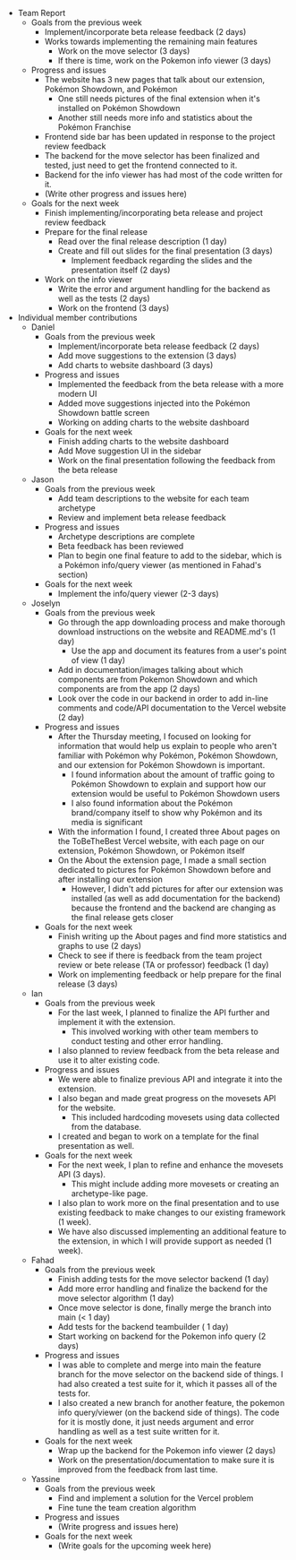 * Team Report
    * Goals from the previous week
        * Implement/incorporate beta release feedback (2 days)
        * Works towards implementing the remaining main features
           * Work on the move selector (3 days)
           * If there is time, work on the Pokemon info viewer (3 days)
    * Progress and issues
        * The website has 3 new pages that talk about our extension, Pokémon Showdown, and Pokémon
            * One still needs pictures of the final extension when it's installed on Pokémon Showdown
            * Another still needs more info and statistics about the Pokémon Franchise
        * Frontend side bar has been updated in response to the project review feedback
        * The backend for the move selector has been finalized and tested, just need to get the frontend connected to it.
        * Backend for the info viewer has had most of the code written for it.
        * (Write other progress and issues here)
    * Goals for the next week
        * Finish implementing/incorporating beta release and project review feedback
        * Prepare for the final release
           * Read over the final release description (1 day)
           * Create and fill out slides for the final presentation (3 days)
              * Implement feedback regarding the slides and the presentation itself (2 days)
        * Work on the info viewer
           * Write the error and argument handling for the backend as well as the tests (2 days)
           * Work on the frontend (3 days)
* Individual member contributions
    * Daniel
        * Goals from the previous week
            * Implement/incorporate beta release feedback (2 days)
            * Add move suggestions to the extension (3 days)
            * Add charts to website dashboard (3 days)
        * Progress and issues
            * Implemented the feedback from the beta release with a more modern UI
            * Added move suggestions injected into the Pokémon Showdown battle screen
            * Working on adding charts to the website dashboard
        * Goals for the next week
            * Finish adding charts to the website dashboard
            * Add Move suggestion UI in the sidebar
            * Work on the final presentation following the feedback from the beta release
    * Jason
        * Goals from the previous week
            * Add team descriptions to the website for each team archetype
            * Review and implement beta release feedback
        * Progress and issues
            * Archetype descriptions are complete
            * Beta feedback has been reviewed
            * Plan to begin one final feature to add to the sidebar, which is a Pokémon info/query viewer (as mentioned in Fahad's section)
        * Goals for the next week
            * Implement the info/query viewer (2-3 days)
    * Joselyn
        * Goals from the previous week
            * Go through the app downloading process and make thorough download instructions on the website and README.md's (1 day)
               * Use the app and document its features from a user's point of view (1 day)
            * Add in documentation/images talking about which components are from Pokemon Showdown and which components are from the app (2 days)
            * Look over the code in our backend in order to add in-line comments and code/API documentation to the Vercel website (2 day)
        * Progress and issues
            * After the Thursday meeting, I focused on looking for information that would help us explain to people who aren't familiar with Pokémon why Pokémon, Pokémon Showdown, and our extension for Pokémon Showdown is important.
              * I found information about the amount of traffic going to Pokémon Showdown to explain and support how our extension would be useful to Pokémon Showdown users
              * I also found information about the Pokémon brand/company itself to show why Pokémon and its media is significant
            * With the information I found, I created three About pages on the ToBeTheBest Vercel website, with each page on our extension, Pokémon Showdown, or Pokémon itself
            * On the About the extension page, I made a small section dedicated to pictures for Pokémon Showdown before and after installing our extension
              * However, I didn't add pictures for after our extension was installed (as well as add documentation for the backend) because the frontend and the backend are changing as the final release gets closer
        * Goals for the next week
            * Finish writing up the About pages and find more statistics and graphs to use (2 days)
            * Check to see if there is feedback from the team project review or bete release (TA or professor) feedback (1 day)
            * Work on implementing feedback or help prepare for the final release (3 days)
    * Ian
        * Goals from the previous week
            * For the last week, I planned to finalize the API further and implement it with the extension.
               * This involved working with other team members to conduct testing and other error handling.
            * I also planned to review feedback from the beta release and use it to alter existing code.
        * Progress and issues
            * We were able to finalize previous API and integrate it into the extension.
            * I also began and made great progress on the movesets API for the website.
               * This included hardcoding movesets using data collected from the database.
            * I created and began to work on a template for the final presentation as well.
        * Goals for the next week
            * For the next week, I plan to refine and enhance the movesets API (3 days).
               * This might include adding more movesets or creating an archetype-like page.
            * I also plan to work more on the final presentation and to use existing feedback to make changes to our existing framework (1 week).
            * We have also discussed implementing an additional feature to the extension, in which I will provide support as needed (1 week).
    * Fahad
        * Goals from the previous week
            * Finish adding tests for the move selector backend (1 day)
            * Add more error handling and finalize the backend for the move selector algorithm (1 day)
            * Once move selector is done, finally merge the branch into main (< 1 day)
            * Add tests for the backend teambuilder ( 1 day)
            * Start working on backend for the Pokemon info query (2 days)
        * Progress and issues
            * I was able to complete and merge into main the feature branch for the move selector on the backend side of things. I had also created a test suite for it, which it passes all of the tests for.
            * I also created a new branch for another feature, the pokemon info query/viewer (on the backend side of things). The code for it is mostly done, it just needs argument and error handling as well as a test suite written for it.
        * Goals for the next week
            * Wrap up the backend for the Pokemon info viewer (2 days)
            * Work on the presentation/documentation to make sure it is improved from the feedback from last time.
    * Yassine
        * Goals from the previous week
            * Find and implement a solution for the Vercel problem
            * Fine tune the team creation algorithm
        * Progress and issues
            * (Write progress and issues here)
        * Goals for the next week
            * (Write goals for the upcoming week here)
